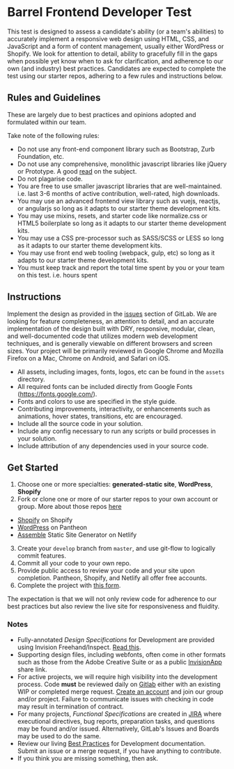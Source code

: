 # Barrel Frontend Developer Test

This test is designed to assess a candidate's ability (or a team's abilities) to accurately implement a responsive web design using HTML, CSS, and JavaScript and a form of content management, usually either WordPress or Shopify. We look for attention to detail, ability to gracefully fill in the gaps when possible yet know when to ask for clarification, and adherence to our own (and industry) best practices. Candidates are expected to complete the test using our starter repos, adhering to a few rules and instructions below.

## Rules and Guidelines

These are largely due to best practices and opinions adopted and formulated within our team. 

Take note of the following rules:

- Do not use any front-end component library such as Bootstrap, Zurb Foundation, etc.
- Do not use any comprehensive, monolithic javascript libraries like jQuery or Prototype. A good [read](https://andywalpole.me/blog/142134/2015-the-end-the-monolithic-javascript-framework) on the subject.
- Do not plagarise code.
- You are free to use smaller javascript libraries that are well-maintained. i.e. last 3-6 months of active contribution, well-rated, high downloads.
- You may use an advanced frontend view library such as vuejs, reactjs, or angularjs so long as it adapts to our starter theme development kits.
- You may use mixins, resets, and starter code like normalize.css or HTML5 boilerplate so long as it adapts to our starter theme development kits.
- You may use a CSS pre-processor such as SASS/SCSS or LESS so long as it adapts to our starter theme development kits. 
- You may use front end web tooling (webpack, gulp, etc) so long as it adapts to our starter theme development kits.
- You must keep track and report the total time spent by you or your team on this test. i.e. hours spent

## Instructions

Implement the design as provided in the [issues](https://gitlab.com/barrel/new-developer/issues/1) section of GitLab. We are looking for feature completeness, an attention to detail, and an accurate implementation of the design built with DRY, responsive, modular, clean, and well-documented code that utilizes modern web development techniques, and is generally viewable on different browsers and screen sizes. Your project will be primarily reviewed in Google Chrome and Mozilla Firefox on a Mac, Chrome on Android, and Safari on iOS.

- All assets, including images, fonts, logos, etc can be found in the `assets` directory.
- All required fonts can be included directly from Google Fonts (https://fonts.google.com/).
- Fonts and colors to use are specified in the style guide.
- Contributing improvements, interactivity, or enhancements such as animations, hover states, transitions, etc are encouraged.
- Include all the source code in your solution.
- Include any config necessary to run any scripts or build processes in your solution.
- Include attribution of any dependencies used in your source code.

## Get Started

1. Choose one or more specialties: **generated-static site**, **WordPress**, **Shopify**
2. Fork or clone one or more of our starter repos to your own account or group. More about those repos [here](https://gitlab.com/barrel/barrel-dev-best-practices/blob/master/platforms/platforms.md)
 - [Shopify](https://gitlab.com/barrel/barrel-shopify/) on Shopify
 - [WordPress](https://gitlab.com/barrel/barrel-wordpress/) on Pantheon
 - [Assemble](https://gitlab.com/barrel/barrel-assemble/) Static Site Generator on Netlify
3. Create your `develop` branch from `master`, and use git-flow to logically commit features.
4. Commit all your code to your own repo.
5. Provide public access to review your code and your site upon completion. Pantheon, Shopify, and Netlify all offer free accounts. 
6. Complete the project with [this form](https://goo.gl/forms/7Qqcw9fy6t3HfLR83).

The expectation is that we will not only review code for adherence to our best practices but also review the live site for responsiveness and fluidity.

### Notes

- Fully-annotated _Design Specifications_ for Development are provided using Invision Freehand/Inspect. [Read this](https://docs.google.com/document/d/1tIMcDQxCApJslQ8CvgxTj4hKfFonwbzzJfVtp6j4gqM/edit?usp=sharing).
- Supporting design files, including webfonts, often come in other formats such as those from the Adobe Creative Suite or as a public [InvisionApp](https://www.invisionapp.com/) share link. 
- For active projects, we will require high visibility into the development process. Code **must** be reviewed daily on [Gitlab](https://www.gitlab.com) either with an existing WIP or completed merge request. [Create an account](https://gitlab.com/users/sign_in) and join our group and/or project. Failure to communicate issues with checking in code may result in termination of contract.
- For many projects, _Functional Specifications_ are created in [JIRA](https://barrel.atlassian.net) where executional directives, bug reports, preparation tasks, and questions may be found and/or issued. Alternatively, GitLab's Issues and Boards may be used to do the same.
- Review our living [Best Practices](https://github.com/barrel/barrel-dev-best-practices) for Development documentation. Submit an issue or a merge request, if you have anything to contribute.
- If you think you are missing something, then ask.
